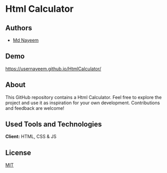 # Html Calculator

## Authors

- [Md Nayeem](https://www.github.com/usernayeem)


## Demo

https://usernayeem.github.io/HtmlCalculator/


## About

This GitHub repository contains a Html Calculator. Feel free to explore the project and use it as inspiration for your own development. Contributions and feedback are welcome! 


## Used Tools and Technologies

**Client:** HTML, CSS & JS



## License

[MIT](LICENSE)

